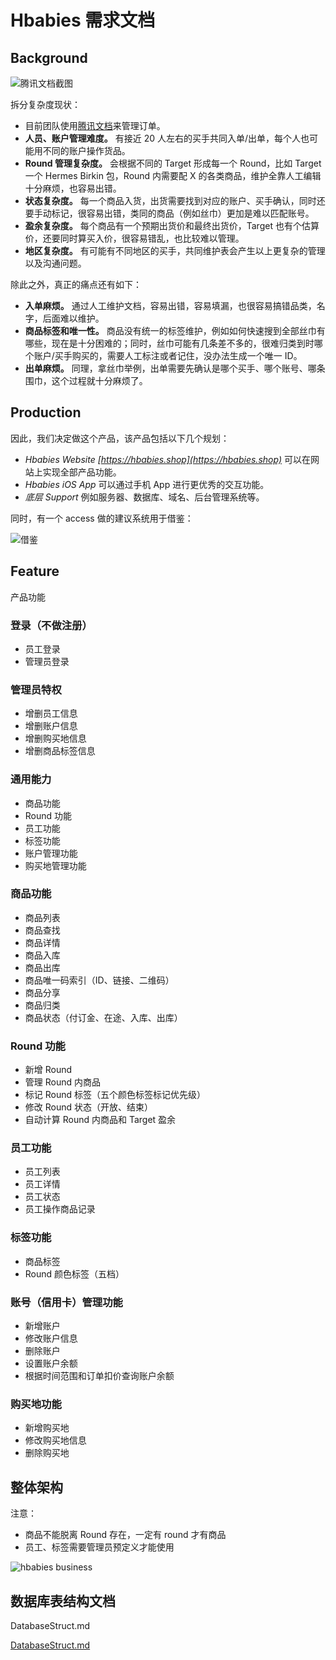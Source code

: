 # Hbabies 需求文档

## Background

![腾讯文档截图](background.jpg)

拆分复杂度现状：
- 目前团队使用[腾讯文档](https://docs.qq.com)来管理订单。
- **人员、账户管理难度。** 有接近 20 人左右的买手共同入单/出单，每个人也可能用不同的账户操作货品。
- **Round 管理复杂度。** 会根据不同的 Target 形成每一个 Round，比如 Target 一个 Hermes Birkin 包，Round 内需要配 X 的各类商品，维护全靠人工编辑十分麻烦，也容易出错。
- **状态复杂度。** 每一个商品入货，出货需要找到对应的账户、买手确认，同时还要手动标记，很容易出错，类同的商品（例如丝巾）更加是难以匹配账号。
- **盈余复杂度。** 每个商品有一个预期出货价和最终出货价，Target 也有个估算价，还要同时算买入价，很容易错乱，也比较难以管理。
- **地区复杂度。** 有可能有不同地区的买手，共同维护表会产生以上更复杂的管理以及沟通问题。

除此之外，真正的痛点还有如下：
- **入单麻烦。** 通过人工维护文档，容易出错，容易填漏，也很容易搞错品类，名字，后面难以维护。
- **商品标签和唯一性。** 商品没有统一的标签维护，例如如何快速搜到全部丝巾有哪些，现在是十分困难的；同时，丝巾可能有几条差不多的，很难归类到时哪个账户/买手购买的，需要人工标注或者记住，没办法生成一个唯一 ID。
- **出单麻烦。** 同理，拿丝巾举例，出单需要先确认是哪个买手、哪个账号、哪条围巾，这个过程就十分麻烦了。

## Production

因此，我们决定做这个产品，该产品包括以下几个规划：
- _Hbabies Website [https://hbabies.shop](https://hbabies.shop)_ 可以在网站上实现全部产品功能。
- _Hbabies iOS App_ 可以通过手机 App 进行更优秀的交互功能。
- _底层 Support_ 例如服务器、数据库、域名、后台管理系统等。

同时，有一个 access 做的建议系统用于借鉴：

![借鉴](reference.jpg)

## Feature

产品功能

### 登录（不做注册）

- 员工登录
- 管理员登录

### 管理员特权

- 增删员工信息
- 增删账户信息
- 增删购买地信息
- 增删商品标签信息

### 通用能力

- 商品功能
- Round 功能
- 员工功能
- 标签功能
- 账户管理功能
- 购买地管理功能

### 商品功能

- 商品列表
- 商品查找
- 商品详情
- 商品入库
- 商品出库
- 商品唯一码索引（ID、链接、二维码）
- 商品分享
- 商品归类
- 商品状态（付订金、在途、入库、出库）

### Round 功能

- 新增 Round
- 管理 Round 内商品
- 标记 Round 标签（五个颜色标签标记优先级）
- 修改 Round 状态（开放、结束）
- 自动计算 Round 内商品和 Target 盈余

### 员工功能

- 员工列表
- 员工详情
- 员工状态
- 员工操作商品记录

### 标签功能

- 商品标签
- Round 颜色标签（五档）

### 账号（信用卡）管理功能

- 新增账户
- 修改账户信息
- 删除账户
- 设置账户余额
- 根据时间范围和订单扣价查询账户余额

### 购买地功能

- 新增购买地
- 修改购买地信息
- 删除购买地

## 整体架构

注意：
- 商品不能脱离 Round 存在，一定有 round 才有商品
- 员工、标签需要管理员预定义才能使用

![hbabies business](hbabies.png)

## 数据库表结构文档

DatabaseStruct.md

[DatabaseStruct.md](DatabaseStruct.md)